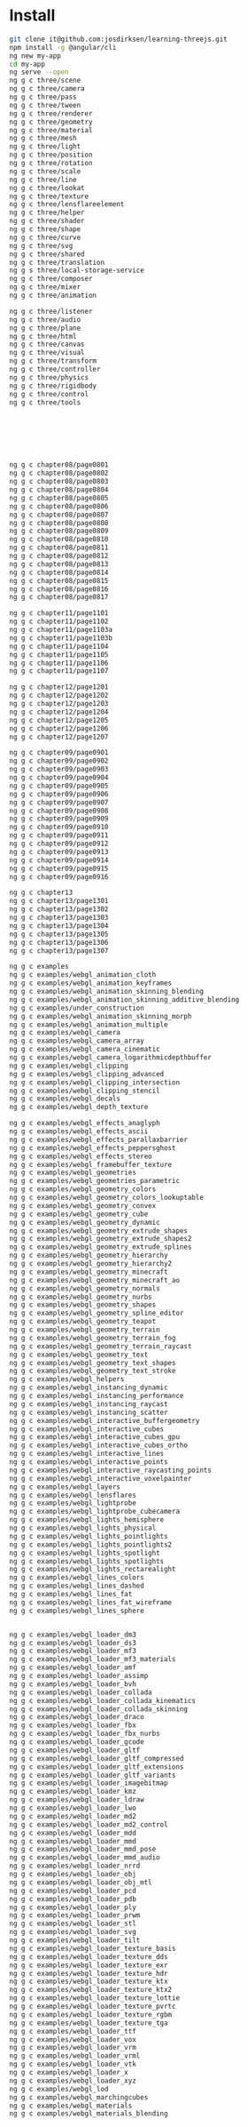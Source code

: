 # Install 
```bash
git clone it@github.com:josdirksen/learning-threejs.git
npm install -g @angular/cli
ng new my-app
cd my-app
ng serve --open
ng g c three/scene
ng g c three/camera
ng g c three/pass
ng g c three/tween
ng g c three/renderer
ng g c three/geometry
ng g c three/material
ng g c three/mesh
ng g c three/light
ng g c three/position
ng g c three/rotation
ng g c three/scale
ng g c three/line
ng g c three/lookat
ng g c three/texture
ng g c three/lensflareelement
ng g c three/helper
ng g c three/shader
ng g c three/shape
ng g c three/curve
ng g c three/svg
ng g c three/shared
ng g c three/translation
ng g s three/local-storage-service
ng g c three/composer
ng g c three/mixer
ng g c three/animation

ng g c three/listener
ng g c three/audio
ng g c three/plane
ng g c three/html
ng g c three/canvas
ng g c three/visual
ng g c three/transform
ng g c three/controller
ng g c three/physics
ng g c three/rigidbody
ng g c three/control
ng g c three/tools







ng g c chapter08/page0801
ng g c chapter08/page0802
ng g c chapter08/page0803
ng g c chapter08/page0804
ng g c chapter08/page0805
ng g c chapter08/page0806
ng g c chapter08/page0807
ng g c chapter08/page0808
ng g c chapter08/page0809
ng g c chapter08/page0810
ng g c chapter08/page0811
ng g c chapter08/page0812
ng g c chapter08/page0813
ng g c chapter08/page0814
ng g c chapter08/page0815
ng g c chapter08/page0816
ng g c chapter08/page0817

ng g c chapter11/page1101
ng g c chapter11/page1102
ng g c chapter11/page1103a
ng g c chapter11/page1103b
ng g c chapter11/page1104
ng g c chapter11/page1105
ng g c chapter11/page1106
ng g c chapter11/page1107

ng g c chapter12/page1201
ng g c chapter12/page1202
ng g c chapter12/page1203
ng g c chapter12/page1204
ng g c chapter12/page1205
ng g c chapter12/page1206
ng g c chapter12/page1207

ng g c chapter09/page0901
ng g c chapter09/page0902
ng g c chapter09/page0903
ng g c chapter09/page0904
ng g c chapter09/page0905
ng g c chapter09/page0906
ng g c chapter09/page0907
ng g c chapter09/page0908
ng g c chapter09/page0909
ng g c chapter09/page0910
ng g c chapter09/page0911
ng g c chapter09/page0912
ng g c chapter09/page0913
ng g c chapter09/page0914
ng g c chapter09/page0915
ng g c chapter09/page0916

ng g c chapter13
ng g c chapter13/page1301
ng g c chapter13/page1302
ng g c chapter13/page1303
ng g c chapter13/page1304
ng g c chapter13/page1305
ng g c chapter13/page1306
ng g c chapter13/page1307

ng g c examples
ng g c examples/webgl_animation_cloth
ng g c examples/webgl_animation_keyframes
ng g c examples/webgl_animation_skinning_blending
ng g c examples/webgl_animation_skinning_additive_blending
ng g c examples/under_construction
ng g c examples/webgl_animation_skinning_morph
ng g c examples/webgl_animation_multiple
ng g c examples/webgl_camera
ng g c examples/webgl_camera_array
ng g c examples/webgl_camera_cinematic
ng g c examples/webgl_camera_logarithmicdepthbuffer
ng g c examples/webgl_clipping
ng g c examples/webgl_clipping_advanced
ng g c examples/webgl_clipping_intersection
ng g c examples/webgl_clipping_stencil
ng g c examples/webgl_decals
ng g c examples/webgl_depth_texture

ng g c examples/webgl_effects_anaglyph
ng g c examples/webgl_effects_ascii
ng g c examples/webgl_effects_parallaxbarrier
ng g c examples/webgl_effects_peppersghost
ng g c examples/webgl_effects_stereo
ng g c examples/webgl_framebuffer_texture
ng g c examples/webgl_geometries
ng g c examples/webgl_geometries_parametric
ng g c examples/webgl_geometry_colors
ng g c examples/webgl_geometry_colors_lookuptable
ng g c examples/webgl_geometry_convex
ng g c examples/webgl_geometry_cube
ng g c examples/webgl_geometry_dynamic
ng g c examples/webgl_geometry_extrude_shapes
ng g c examples/webgl_geometry_extrude_shapes2
ng g c examples/webgl_geometry_extrude_splines
ng g c examples/webgl_geometry_hierarchy
ng g c examples/webgl_geometry_hierarchy2
ng g c examples/webgl_geometry_minecraft
ng g c examples/webgl_geometry_minecraft_ao
ng g c examples/webgl_geometry_normals
ng g c examples/webgl_geometry_nurbs
ng g c examples/webgl_geometry_shapes
ng g c examples/webgl_geometry_spline_editor
ng g c examples/webgl_geometry_teapot
ng g c examples/webgl_geometry_terrain
ng g c examples/webgl_geometry_terrain_fog
ng g c examples/webgl_geometry_terrain_raycast
ng g c examples/webgl_geometry_text
ng g c examples/webgl_geometry_text_shapes
ng g c examples/webgl_geometry_text_stroke
ng g c examples/webgl_helpers
ng g c examples/webgl_instancing_dynamic
ng g c examples/webgl_instancing_performance
ng g c examples/webgl_instancing_raycast
ng g c examples/webgl_instancing_scatter
ng g c examples/webgl_interactive_buffergeometry
ng g c examples/webgl_interactive_cubes
ng g c examples/webgl_interactive_cubes_gpu
ng g c examples/webgl_interactive_cubes_ortho
ng g c examples/webgl_interactive_lines
ng g c examples/webgl_interactive_points
ng g c examples/webgl_interactive_raycasting_points
ng g c examples/webgl_interactive_voxelpainter
ng g c examples/webgl_layers
ng g c examples/webgl_lensflares
ng g c examples/webgl_lightprobe
ng g c examples/webgl_lightprobe_cubecamera
ng g c examples/webgl_lights_hemisphere
ng g c examples/webgl_lights_physical
ng g c examples/webgl_lights_pointlights
ng g c examples/webgl_lights_pointlights2
ng g c examples/webgl_lights_spotlight
ng g c examples/webgl_lights_spotlights
ng g c examples/webgl_lights_rectarealight
ng g c examples/webgl_lines_colors
ng g c examples/webgl_lines_dashed
ng g c examples/webgl_lines_fat
ng g c examples/webgl_lines_fat_wireframe
ng g c examples/webgl_lines_sphere


ng g c examples/webgl_loader_dm3
ng g c examples/webgl_loader_ds3
ng g c examples/webgl_loader_mf3
ng g c examples/webgl_loader_mf3_materials
ng g c examples/webgl_loader_amf
ng g c examples/webgl_loader_assimp
ng g c examples/webgl_loader_bvh
ng g c examples/webgl_loader_collada
ng g c examples/webgl_loader_collada_kinematics
ng g c examples/webgl_loader_collada_skinning
ng g c examples/webgl_loader_draco
ng g c examples/webgl_loader_fbx
ng g c examples/webgl_loader_fbx_nurbs
ng g c examples/webgl_loader_gcode
ng g c examples/webgl_loader_gltf
ng g c examples/webgl_loader_gltf_compressed
ng g c examples/webgl_loader_gltf_extensions
ng g c examples/webgl_loader_gltf_variants
ng g c examples/webgl_loader_imagebitmap
ng g c examples/webgl_loader_kmz
ng g c examples/webgl_loader_ldraw
ng g c examples/webgl_loader_lwo
ng g c examples/webgl_loader_md2
ng g c examples/webgl_loader_md2_control
ng g c examples/webgl_loader_mdd
ng g c examples/webgl_loader_mmd
ng g c examples/webgl_loader_mmd_pose
ng g c examples/webgl_loader_mmd_audio
ng g c examples/webgl_loader_nrrd
ng g c examples/webgl_loader_obj
ng g c examples/webgl_loader_obj_mtl
ng g c examples/webgl_loader_pcd
ng g c examples/webgl_loader_pdb
ng g c examples/webgl_loader_ply
ng g c examples/webgl_loader_prwm
ng g c examples/webgl_loader_stl
ng g c examples/webgl_loader_svg
ng g c examples/webgl_loader_tilt
ng g c examples/webgl_loader_texture_basis
ng g c examples/webgl_loader_texture_dds
ng g c examples/webgl_loader_texture_exr
ng g c examples/webgl_loader_texture_hdr
ng g c examples/webgl_loader_texture_ktx
ng g c examples/webgl_loader_texture_ktx2
ng g c examples/webgl_loader_texture_lottie
ng g c examples/webgl_loader_texture_pvrtc
ng g c examples/webgl_loader_texture_rgbm
ng g c examples/webgl_loader_texture_tga
ng g c examples/webgl_loader_ttf
ng g c examples/webgl_loader_vox
ng g c examples/webgl_loader_vrm
ng g c examples/webgl_loader_vrml
ng g c examples/webgl_loader_vtk
ng g c examples/webgl_loader_x
ng g c examples/webgl_loader_xyz
ng g c examples/webgl_lod
ng g c examples/webgl_marchingcubes
ng g c examples/webgl_materials
ng g c examples/webgl_materials_blending
















ng g c menu

.+ ([a-zA-Z]+): .+;
case '$1' :\nreturn THREE.$1;

([a-zA-Z]+)\?: ([a-z\[\]]+);
@Input() $1 : $2 = null;


@Input\(\) ([a-zA-Z]+) : (.+) =.+
private get$1(def : $2) : $2 {\nconst $1  = this.$1 === null ? def : this.$1;\nreturn $1;\n}\n

^([a-zA-Z]+)\?:.+
([a-zA-Z]+)[\?]*: .+;
$1 : this.get$1(1),

```

```bash
npm install three –save
npm install physijs –save

npm install three-csg-ts –save
npm uninstall three –save
npm uninstall physijs
npm uninstall three-csg-ts –save
npm uninstall physijs-webpack

npm install physijs-webpack
npm install -D worker-loader


npm install @types/three –save-dev
npm install @types/stats-js –save-dev
npm install @types/dat.gui –save-dev
npm install @types/physijs –save-dev
```



ng g c chapter05/page0510
ng g c chapter05/page0511

"editor.wordWrapColumn": 100,

----------------------

node_modules/three/examples/jsm/misc/MorphAnimMesh.d.ts
node_modules/three/examples/jsm/utils/SceneUtils.d.ts

----------------------

node_modules/ammojs-typed/ammo/ammo.d.ts
line 7 :
function castObject(obj1 : any, obj2 : any) : btCollisionObject;

D7PNK-JWYGX-9GWDH-4WG8W-82QDV

----------------------

node_modules\three\examples\jsm\loaders\SVGLoader.d.ts
Line 6 :
	Vector2
Line 40
	static pointsToStroke( points: Vector2[], style: StrokeStyle, arcDivisions?: number, minDistance?: number ): BufferGeometry;
	static pointsToStrokeWithBuffers( points: Vector2[], style: StrokeStyle, arcDivisions?: number, minDistance?: number, vertices?: number[], normals?: number[], uvs?: number[], vertexOffset?: number ): number;

----------------------

node_modules/three/examples/jsm/lines/WireframeGeometry2.d.ts

import {
	BufferGeometry
} from '../../../src/Three';

import { LineSegmentsGeometry } from './LineSegmentsGeometry';

export class WireframeGeometry2 extends LineSegmentsGeometry {

	constructor( geometry: BufferGeometry );
	readonly sWireframeGeometry2: boolean;

}

----------------------


node_modules/three/examples/jsm/loaders/TiltLoader.js

const loader = new TextureLoader().setPath( '/assets/examples/textures/tiltbrush/' );

----------------------

node_modules\three\examples\jsm\loaders\VOXLoader.d.ts

export class VOXMesh extends Mesh {
	constructor( chunk );
}
